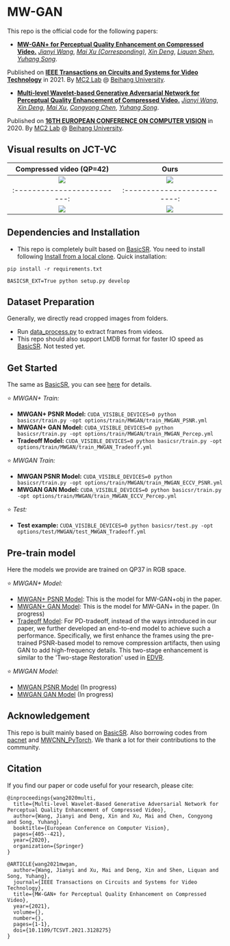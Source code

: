 # MW-GAN

This repo is the official code for the following papers:

* [**MW-GAN+ for Perceptual Quality Enhancement on Compressed Video.**](https://ieeexplore.ieee.org/document/9615054)
[*Jianyi Wang*](https://iceclear.github.io/resume/2021/04/06/Resume.html),
[*Mai Xu (Corresponding)*](http://shi.buaa.edu.cn/MaiXu/zh_CN/index.htm),
[*Xin Deng*](http://shi.buaa.edu.cn/XinDeng/zh_CN/index/49459/list/index.htm),
[*Liquan Shen*](https://scholar.google.com/citations?user=EUEEtlYAAAAJ&hl=zh-CN),
[*Yuhang Song*](http://www.cs.ox.ac.uk/people/yuhang.song/).

Published on [**IEEE Transactions on Circuits and Systems for Video Technology**](https://ieeexplore.ieee.org/xpl/RecentIssue.jsp?punumber=76) in 2021.
By [MC2 Lab](http://buaamc2.net/) @ [Beihang University](http://ev.buaa.edu.cn/).

* [**Multi-level Wavelet-based Generative Adversarial Network for Perceptual Quality Enhancement of Compressed Video.**](https://link.springer.com/chapter/10.1007/978-3-030-58568-6_24)
[*Jianyi Wang*](https://iceclear.github.io/resume/2021/04/06/Resume.html),
[*Xin Deng*](http://shi.buaa.edu.cn/XinDeng/zh_CN/index/49459/list/index.htm),
[*Mai Xu*](http://shi.buaa.edu.cn/MaiXu/zh_CN/index.htm),
[*Congyong Chen*](),
[*Yuhang Song*](http://www.cs.ox.ac.uk/people/yuhang.song/).

Published on [**16TH EUROPEAN CONFERENCE ON COMPUTER VISION**](https://eccv2020.eu/) in 2020.
By [MC2 Lab](http://buaamc2.net/) @ [Beihang University](http://ev.buaa.edu.cn/).

## Visual results on JCT-VC

Compressed video (QP=42)      |  Ours
:-------------------------:|:-------------------------:
![](https://github.com/IceClear/MW-GAN/blob/master/figure/basketball-lq.gif)  |  ![](https://github.com/IceClear/MW-GAN/blob/master/figure/basketball-our.gif)
:-------------------------:|:-------------------------:
![](https://github.com/IceClear/MW-GAN/blob/master/figure/racehorse-lq.gif)  |  ![](https://github.com/IceClear/MW-GAN/blob/master/figure/racehorse-our.gif)

## Dependencies and Installation
- This repo is completely built based on [BasicSR](https://github.com/xinntao/BasicSR). You need to install following [Install from a local clone](https://github.com/xinntao/BasicSR/blob/master/INSTALL.md). Quick installation:

`pip install -r requirements.txt`

`BASICSR_EXT=True python setup.py develop`

## Dataset Preparation
Generally, we directly read cropped images from folders.
- Run [data_process.py](https://github.com/IceClear/MW-GAN/blob/master/scripts/data_preparation/data_process.py) to extract frames from videos.
- This repo should also support LMDB format for faster IO speed as [BasicSR](https://github.com/xinntao/BasicSR). Not tested yet.

## Get Started
The same as [BasicSR](https://github.com/xinntao/BasicSR), you can see [here](https://github.com/xinntao/BasicSR/blob/master/docs/TrainTest.md) for details.

:star: *MWGAN+ Train:*

- **MWGAN+ PSNR Model:** `CUDA_VISIBLE_DEVICES=0 python basicsr/train.py -opt options/train/MWGAN/train_MWGAN_PSNR.yml`
- **MWGAN+ GAN Model:** `CUDA_VISIBLE_DEVICES=0 python basicsr/train.py -opt options/train/MWGAN/train_MWGAN_Percep.yml`
- **Tradeoff Model:** `CUDA_VISIBLE_DEVICES=0 python basicsr/train.py -opt options/train/MWGAN/train_MWGAN_Tradeoff.yml`

:star: *MWGAN Train:*

- **MWGAN PSNR Model:** `CUDA_VISIBLE_DEVICES=0 python basicsr/train.py -opt options/train/MWGAN/train_MWGAN_ECCV_PSNR.yml`
- **MWGAN GAN Model:** `CUDA_VISIBLE_DEVICES=0 python basicsr/train.py -opt options/train/MWGAN/train_MWGAN_ECCV_Percep.yml`

:star: *Test:*

- **Test example:** `CUDA_VISIBLE_DEVICES=0 python basicsr/test.py -opt options/test/MWGAN/test_MWGAN_Tradeoff.yml`

## Pre-train model
Here the models we provide are trained on QP37 in RGB space.

:star: *MWGAN+ Model:*

- [MWGAN+ PSNR Model](https://drive.google.com/u/0/uc?id=172drsGyZoRFZdSGOfvGsRg9ALTatrbaK&export=download): This is the model for MW-GAN+obj in the paper.
- [MWGAN+ GAN Model](): This is the model for MW-GAN+ in the paper. (In progress)
- [Tradeoff Model](https://drive.google.com/u/0/uc?id=19LMZI4HwwqEGrYyGoEtN9JMEAthkZZV_&export=download): For PD-tradeoff, instead of the ways introduced in our paper, we further developed an end-to-end model to achieve such a performance. Specifically, we first enhance the frames using the pre-trained PSNR-based model to remove compression artifacts, then using GAN to add high-frequency details. This two-stage enhancement is similar to the 'Two-stage Restoration' used in [EDVR](https://openaccess.thecvf.com/content_CVPRW_2019/papers/NTIRE/Wang_EDVR_Video_Restoration_With_Enhanced_Deformable_Convolutional_Networks_CVPRW_2019_paper.pdf).

:star: *MWGAN Model:*

- [MWGAN PSNR Model]() (In progress)
- [MWGAN GAN Model]() (In progress)

## Acknowledgement
This repo is built mainly based on [BasicSR](https://github.com/xinntao/BasicSR). Also borrowing codes from [pacnet](https://github.com/NVlabs/pacnet) and [MWCNN_PyTorch](https://github.com/lpj0/MWCNN_PyTorch). We thank a lot for their contributions to the community.

## Citation
If you find our paper or code useful for your research, please cite:
```
@inproceedings{wang2020multi,
  title={Multi-level Wavelet-Based Generative Adversarial Network for Perceptual Quality Enhancement of Compressed Video},
  author={Wang, Jianyi and Deng, Xin and Xu, Mai and Chen, Congyong and Song, Yuhang},
  booktitle={European Conference on Computer Vision},
  pages={405--421},
  year={2020},
  organization={Springer}
}

@ARTICLE{wang2021mwgan,
  author={Wang, Jianyi and Xu, Mai and Deng, Xin and Shen, Liquan and Song, Yuhang},
  journal={IEEE Transactions on Circuits and Systems for Video Technology}, 
  title={MW-GAN+ for Perceptual Quality Enhancement on Compressed Video}, 
  year={2021},
  volume={},
  number={},
  pages={1-1},
  doi={10.1109/TCSVT.2021.3128275}
}
```
